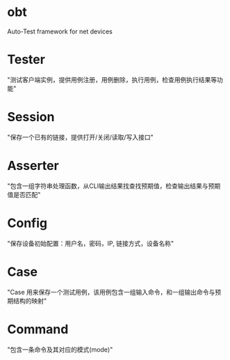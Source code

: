 # obt
Auto-Test framework for net devices
# Tester
"测试客户端实例，提供用例注册，用例删除，执行用例，检查用例执行结果等功能"
# Session
"保存一个已有的链接，提供打开/关闭/读取/写入接口"
# Asserter
"包含一组字符串处理函数，从CLI输出结果找查找预期值，检查输出结果与预期值是否匹配"
# Config
"保存设备初始配置：用户名，密码，IP, 链接方式，设备名称"
# Case
"Case 用来保存一个测试用例，该用例包含一组输入命令，和一组输出命令与预期结构的映射"
# Command
"包含一条命令及其对应的模式(mode)"
